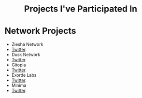 <h1 align="center">Projects I've Participated In</h1>


# Network Projects

- Ziesha Network
- [Twitter](https://twitter.com/ZieshaNetwork).
- Dusk Network
- [Twitter](https://twitter.com/DuskFoundation).
- Gitopia
- [Twitter](https://twitter.com/gitopiaDAO).
- Exorde Labs
- [Twitter](https://twitter.com/ExordeLabs).
- Minima
- [Twitter](https://twitter.com/Minima_Global).
